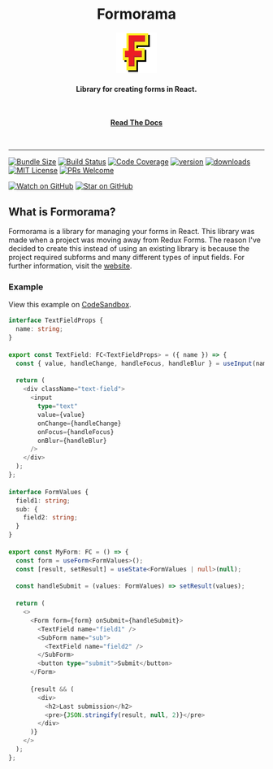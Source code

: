 <div align="center">
<h1>Formorama</h1>

<a href="https://www.emojione.com/emoji/1f410">
  <img
    height="80"
    width="80"
    alt="logo"
    src="https://raw.githubusercontent.com/dezemand/formorama/master/website/static/img/logo.svg"
  />
</a>

<h4>Library for creating forms in React.</h4>

<br />

[**Read The Docs**](https://formorama.org/docs)

<br />
</div>

<hr />

[![Bundle Size][bundlephobia-badge]][bundlephobia]
[![Build Status][build-badge]][build]
[![Code Coverage][coverage-badge]][coverage]
[![version][version-badge]][package]
[![downloads][downloads-badge]][npmtrends]
[![MIT License][license-badge]][license]
[![PRs Welcome][prs-badge]][prs]

[![Watch on GitHub][github-watch-badge]][github-watch]
[![Star on GitHub][github-star-badge]][github-star]

## What is Formorama?
Formorama is a library for managing your forms in React. This library was made when a project was moving away from Redux Forms. The reason I've decided to create this instead of using an existing library is because the project required subforms and many different types of input fields. For further information, visit the [website](https://formorama.org). 

### Example
View this example on [CodeSandbox](https://codesandbox.io/s/formorama-simple-example-xsipc).

```typescript jsx
interface TextFieldProps {
  name: string;
}

export const TextField: FC<TextFieldProps> = ({ name }) => {
  const { value, handleChange, handleFocus, handleBlur } = useInput(name, "");

  return (
    <div className="text-field">
      <input
        type="text"
        value={value}
        onChange={handleChange}
        onFocus={handleFocus}
        onBlur={handleBlur}
      />
    </div>
  );
};

interface FormValues {
  field1: string;
  sub: {
    field2: string;
  }
}

export const MyForm: FC = () => {
  const form = useForm<FormValues>();
  const [result, setResult] = useState<FormValues | null>(null);

  const handleSubmit = (values: FormValues) => setResult(values);

  return (
    <>
      <Form form={form} onSubmit={handleSubmit}>
        <TextField name="field1" />
        <SubForm name="sub">
          <TextField name="field2" />
        </SubForm>
        <button type="submit">Submit</button>
      </Form>

      {result && (
        <div>
          <h2>Last submission</h2>
          <pre>{JSON.stringify(result, null, 2)}</pre>
        </div>
      )}
    </>
  );
};
```

[npm]: https://www.npmjs.com/
[yarn]: https://classic.yarnpkg.com
[node]: https://nodejs.org
[build-badge]: https://img.shields.io/github/workflow/status/dezemand/formorama/Run%20tests?logo=github&style=flat-square
[build]: https://github.com/dezemand/formorama/actions?query=workflow%3A"Run+tests"
[coverage-badge]: https://img.shields.io/codecov/c/github/dezemand/formorama.svg?style=flat-square
[coverage]: https://codecov.io/github/dezemand/formorama
[version-badge]: https://img.shields.io/npm/v/formorama.svg?style=flat-square
[package]: https://www.npmjs.com/package/formorama
[downloads-badge]: https://img.shields.io/npm/dm/formorama.svg?style=flat-square
[npmtrends]: http://www.npmtrends.com/formorama
[license-badge]: https://img.shields.io/npm/l/formorama.svg?style=flat-square
[license]: https://github.com/dezemand/formorama/blob/master/LICENSE
[prs-badge]: https://img.shields.io/badge/PRs-welcome-brightgreen.svg?style=flat-square
[prs]: http://makeapullrequest.com
[bundlephobia-badge]: https://badgen.net/bundlephobia/minzip/formorama
[bundlephobia]: https://bundlephobia.com/result?p=formorama
[github-watch-badge]: https://img.shields.io/github/watchers/dezemand/formorama.svg?style=social
[github-watch]: https://github.com/dezemand/formorama/watchers
[github-star-badge]: https://img.shields.io/github/stars/dezemand/formorama.svg?style=social
[github-star]: https://github.com/dezemand/formorama/stargazers
[emojis]: https://github.com/all-contributors/all-contributors#emoji-key
[guiding-principle]: https://twitter.com/kentcdodds/status/977018512689455106
[bugs]: https://github.com/testing-library/react-testing-library/issues?q=is%3Aissue+is%3Aopen+label%3Abug+sort%3Acreated-desc
[requests]: https://github.com/dezemand/formorama/issues?q=is%3Aissue+sort%3Areactions-%2B1-desc+label%3Aenhancement+is%3Aopen
[good-first-issue]: https://github.com/dezemand/formorama/issues?utf8=✓&q=is%3Aissue+is%3Aopen+sort%3Areactions-%2B1-desc+label%3A"good+first+issue"+
